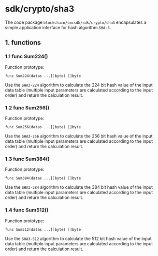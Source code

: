 # sdk/crypto/sha3

The code package `blockchain/smcsdk/sdk/crypto/sha3` encapsulates a simple application interface for hash algorithm `SHA-3`.

## 1. functions

### 1.1 func Sum224()

Function prototype:

```
func Sum224(datas ...[]byte) []byte
```

Use the `SHA3-224` algorithm to calculate the 224 bit hash value of the input data table (multiple input parameters are calculated according to the input order) and return the calculation result.



### 1.2 func Sum256()

Function prototype:

```
func Sum256(datas ...[]byte) []byte
```

Use the `SHA3-256` algorithm to calculate the 256 bit hash value of the input data table (multiple input parameters are calculated according to the input order) and return the calculation result.


### 1.3 func Sum384()

Function prototype:

```
func Sum384(datas ...[]byte) []byte
```

Use the `SHA3-384` algorithm to calculate the 384 bit hash value of the input data table (multiple input parameters are calculated according to the input order) and return the calculation result.



### 1.4 func Sum512()

Function prototype:

```
func Sum512(datas ...[]byte) []byte
```

Use the `SHA3-512` algorithm to calculate the 512 bit hash value of the input data table (multiple input parameters are calculated according to the input order) and return the calculation result.
